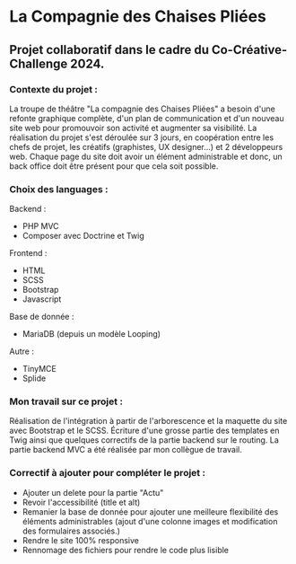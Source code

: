 # La Compagnie des Chaises Pliées
## Projet collaboratif dans le cadre du Co-Créative-Challenge 2024.

### Contexte du projet :
La troupe de théâtre "La compagnie des Chaises Pliées" a besoin d'une refonte graphique complète, d'un plan de communication et d'un nouveau site web pour promouvoir son activité et augmenter sa visibilité. La réalisation du projet s'est déroulée sur 3 jours, en coopération entre les chefs de projet, les créatifs (graphistes, UX designer...) et 2 développeurs web. Chaque page du site doit avoir un élément administrable et donc, un back office doit être présent pour que cela soit possible.

### Choix des languages :
Backend :
  - PHP MVC
  - Composer avec Doctrine et Twig

Frontend :
  - HTML
  - SCSS
  - Bootstrap
  - Javascript

Base de donnée :
  - MariaDB (depuis un modèle Looping)

Autre :
  - TinyMCE
  - Splide

### Mon travail sur ce projet :
Réalisation de l'intégration à partir de l'arborescence et la maquette du site avec Bootstrap et le SCSS. Écriture d'une grosse partie des templates en Twig ainsi que quelques correctifs de la partie backend sur le routing. La partie backend MVC a été réalisée par mon collègue de travail.

### Correctif à ajouter pour compléter le projet :
- Ajouter un delete pour la partie "Actu"
- Revoir l'accessibilité (title et alt)
- Remanier la base de donnée pour ajouter une meilleure flexibilité des éléments administrables (ajout d'une colonne images et modification des formulaires associés.)
- Rendre le site 100% responsive
- Rennomage des fichiers pour rendre le code plus lisible
